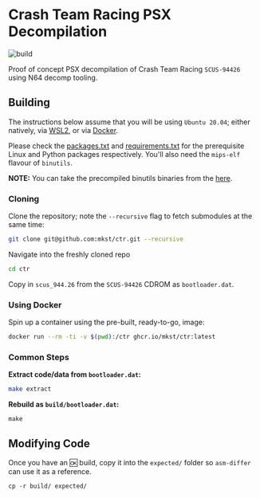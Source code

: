 # Crash Team Racing PSX Decompilation

![build](https://github.com/mkst/ctr/workflows/build/badge.svg)

Proof of concept PSX decompilation of Crash Team Racing `SCUS-94426` using N64 decomp tooling.

## Building

The instructions below assume that you will be using `Ubuntu 20.04`; either natively, via [WSL2](https://docs.microsoft.com/en-us/windows/wsl/install-win10), or via [Docker](https://docs.docker.com/get-docker/).

Please check the [packages.txt](packages.txt) and [requirements.txt](requirements.txt) for the prerequisite Linux and Python packages respectively. You'll also need the `mips-elf` flavour of `binutils`.

**NOTE:** You can take the precompiled binutils binaries from the [here](https://github.com/mkst/esa/releases/download/mips-elf-binaries/mips-elf.tar.gz).

### Cloning

Clone the repository; note the `--recursive` flag to fetch submodules at the same time:

```sh
git clone git@github.com:mkst/ctr.git --recursive
```

Navigate into the freshly cloned repo

```sh
cd ctr
```

Copy in `scus_944.26` from the `SCUS-94426` CDROM as `bootloader.dat`.

### Using Docker

Spin up a container using the pre-built, ready-to-go, image:
```sh
docker run --rm -ti -v $(pwd):/ctr ghcr.io/mkst/ctr:latest
```

### Common Steps

**Extract code/data from `bootloader.dat`:**
```sh
make extract
```

**Rebuild as `build/bootloader.dat`:**
```
make
```

## Modifying Code

Once you have an :ok: build, copy it into the `expected/` folder so `asm-differ` can use it as a reference.

```
cp -r build/ expected/
```
